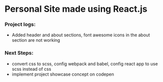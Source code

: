 # Personal Site made using React.js



### Project logs:
* Added header and about sections, font awesome icons in the about section are not working


### Next Steps:
* convert css to scss, config webpack and babel, config react app to use scss instead of css
* implement project showcase concept on codepen 
